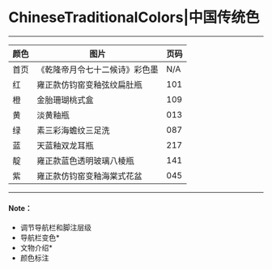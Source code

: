 # ChineseTraditionalColors|中国传统色
---
| 颜色 | 图片 | 页码 |
| --- | --- | --- |
|首页|《乾隆帝月令七十二候诗》彩色墨|N/A|
|红|雍正款仿钧窑变釉弦纹扁肚瓶|101|
|橙|金胎珊瑚桃式盒|109|
|黄|淡黄釉瓶|013|
|绿|素三彩海蟾纹三足洗|087|
|蓝|天蓝釉双龙耳瓶|217|
|靛|雍正款蓝色透明玻璃八棱瓶|141|
|紫|雍正款仿钧窑变釉海棠式花盆|045|

---
#### Note：
 - 调节导航栏和脚注层级
 - 导航栏变色*
 - 文物介绍*
 - 颜色标注